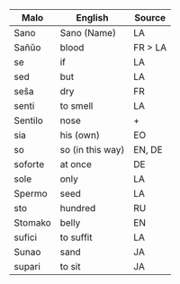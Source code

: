 Malo                    | English          | Source
----------------------- | ---------------- | --------------
Sano                    | Sano (Name)      | LA
Sañŭo                   | blood            | FR > LA
se                      | if               | LA
sed                     | but              | LA
seŝa                    | dry              | FR
senti                   | to smell         | LA
Sentilo                 | nose             | +
sia                     | his (own)        | EO
so                      | so (in this way) | EN, DE
soforte                 | at once          | DE
sole                    | only             | LA
Spermo                  | seed             | LA
sto                     | hundred          | RU
Stomako                 | belly            | EN
sufici                  | to suffit        | LA
Sunao                   | sand             | JA
supari                  | to sit           | JA


